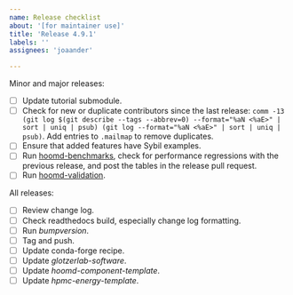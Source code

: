 ```yaml
---
name: Release checklist
about: '[for maintainer use]'
title: 'Release 4.9.1'
labels: ''
assignees: 'joaander'

---
```


Minor and major releases:

- [ ] Update tutorial submodule.
- [ ] Check for new or duplicate contributors since the last release:
  `comm -13 (git log $(git describe --tags --abbrev=0) --format="%aN <%aE>" | sort | uniq | psub) (git log --format="%aN <%aE>" | sort | uniq | psub)`.
  Add entries to `.mailmap` to remove duplicates.
- [ ] Ensure that added features have Sybil examples.
- [ ] Run [hoomd-benchmarks](https://github.com/glotzerlab/hoomd-benchmarks), check for performance
  regressions with the previous release, and post the tables in the release pull request.
- [ ] Run [hoomd-validation](https://github.com/glotzerlab/hoomd-validation).

All releases:

- [ ] Review change log.
- [ ] Check readthedocs build, especially change log formatting.
- [ ] Run *bumpversion*.
- [ ] Tag and push.
- [ ] Update conda-forge recipe.
- [ ] Update *glotzerlab-software*.
- [ ] Update *hoomd-component-template*.
- [ ] Update *hpmc-energy-template*.
